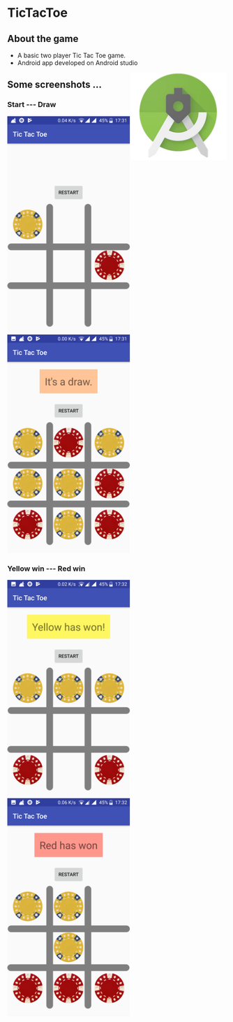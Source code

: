 # TicTacToe

## About the game
  - A basic two player Tic Tac Toe game.
  - Android app developed on Android studio 

<img src="androidStudio.png" height="200"  style="float:right" />

## Some screenshots ...
### Start --- Draw
<img src="Start.jpg" height="500"  align="left" />

<img src="Draw.jpg" height="500"  />

### Yellow win --- Red win
<img src="YellowWins.jpg" height="500" align="left" />

<img src="RedWins.jpg" height="500"   />

